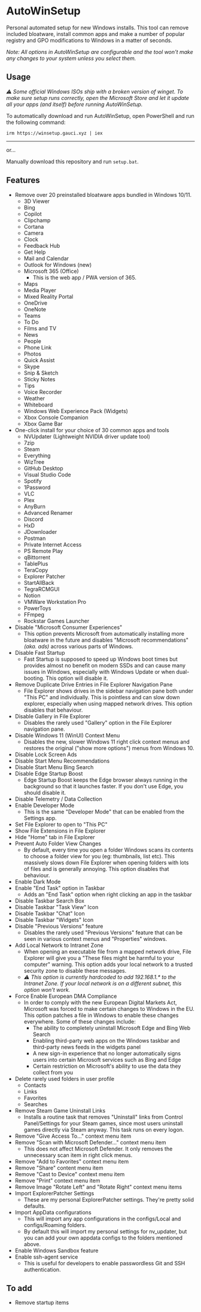 # AutoWinSetup

Personal automated setup for new Windows installs. This tool can remove included bloatware, install common apps and make a number of popular registry and GPO modifications to Windows in a matter of seconds.

*Note: All options in AutoWinSetup are configurable and the tool won't make any changes to your system unless you select them.*

## Usage

*⚠️ Some official Windows ISOs ship with a broken version of winget. To make sure setup runs correctly, open the Microsoft Store and let it update all your apps (and itself) before running AutoWinSetup.*

To automatically download and run AutoWinSetup, open PowerShell and run the following command:

`irm https://winsetup.gauci.xyz | iex`

---

or...

Manually download this repository and run `setup.bat`.

## Features

* Remove over 20 preinstalled bloatware apps bundled in Windows 10/11.
  * 3D Viewer
  * Bing
  * Copilot
  * Clipchamp
  * Cortana
  * Camera
  * Clock
  * Feedback Hub
  * Get Help
  * Mail and Calendar
  * Outlook for Windows (new)
  * Microsoft 365 (Office)
    * This is the web app / PWA version of 365.
  * Maps
  * Media Player
  * Mixed Reality Portal
  * OneDrive
  * OneNote
  * Teams
  * To Do
  * Films and TV
  * News
  * People
  * Phone Link
  * Photos
  * Quick Assist
  * Skype
  * Snip & Sketch
  * Sticky Notes
  * Tips
  * Voice Recorder
  * Weather
  * Whiteboard
  * Windows Web Experience Pack (Widgets)
  * Xbox Console Companion
  * Xbox Game Bar
* One-click install for your choice of 30 common apps and tools
  * NVUpdater (Lightweight NVIDIA driver update tool)
  * 7zip
  * Steam
  * Everything
  * WizTree
  * GitHub Desktop
  * Visual Studio Code
  * Spotify
  * 1Password
  * VLC
  * Plex
  * AnyBurn
  * Advanced Renamer
  * Discord
  * HxD
  * JDownloader
  * Postman
  * Private Internet Access
  * PS Remote Play
  * qBittorrent
  * TablePlus
  * TeraCopy
  * Explorer Patcher
  * StartAllBack
  * TegraRCMGUI
  * Notion
  * VMWare Workstation Pro
  * PowerToys
  * FFmpeg
  * Rockstar Games Launcher
* Disable "Microsoft Consumer Experiences"
  * This option prevents Microsoft from automatically installing more bloatware in the future and disables "Microsoft recommendations" *(aka. ads)* across various parts of Windows.
* Disable Fast Startup
  * Fast Startup is supposed to speed up Windows boot times but provides almost no benefit on modern SSDs and can cause many issues in Windows, especially with Windows Update or when dual-booting. This option will disable it.
* Remove Duplicate Drive Entries in File Explorer Navigation Pane
  * File Explorer shows drives in the sidebar navigation pane both under "This PC" and individually. This is pointless and can slow down explorer, especially when using mapped network drives. This option disables that behaviour.
* Disable Gallery in File Explorer
  * Disables the rarely used "Gallery" option in the File Explorer navigation pane.
* Disable Windows 11 (WinUI) Context Menu
  * Disables the new, slower Windows 11 right click context menus and restores the original ("show more options") menus from Windows 10.
* Disable Lock Screen Ads
* Disable Start Menu Recommendations
* Disable Start Menu Bing Search
* Disable Edge Startup Boost
  * Edge Startup Boost keeps the Edge browser always running in the background so that it launches faster. If you don't use Edge, you should disable it.
* Disable Telemetry / Data Collection
* Enable Developer Mode
  * This is the same "Developer Mode" that can be enabled from the Settings app.
* Set File Explorer to open to "This PC"
* Show File Extensions in File Explorer
* Hide "Home" tab in File Explorer
* Prevent Auto Folder View Changes
  * By default, every time you open a folder Windows scans its contents to choose a folder view for you (eg: thumbnails, list etc). This massively slows down File Explorer when opening folders with lots of files and is generally annoying. This option disables that behaviour.
* Enable Dark Mode
* Enable "End Task" option in Taskbar
  * Adds an "End Task" option when right clicking an app in the taskbar
* Disable Taskbar Search Box
* Disable Taskbar "Task View" Icon
* Disable Taskbar "Chat" Icon
* Disable Taskbar "Widgets" Icon
* Disable "Previous Versions" feature
  * Disables the rarely used "Previous Versions" feature that can be seen in various context menus and "Properties" windows.
* Add Local Network to Intranet Zone
  * When opening an executable file from a mapped network drive, File Explorer will give you a "These files might be harmful to your computer" warning. This option adds your local network to a trusted security zone to disable these messages.
  * *⚠️ This option is currently hardcoded to add 192.168.1.\* to the Intranet Zone. If your local network is on a different subnet, this option won't work.*
* Force Enable European DMA Compliance
  * In order to comply with the new European Digital Markets Act, Microsoft was forced to make certain changes to Windows in the EU. This option patches a file in Windows to enable these changes everywhere. Some of these changes include:
    * The ability to completely uninstall Microsoft Edge and Bing Web Search
    * Enabling third-party web apps on the Windows taskbar and third-party news feeds in the widgets panel
    * A new sign-in experience that no longer automatically signs users into certain Microsoft services such as Bing and Edge
    * Certain restriction on Microsoft's ability to use the data they collect from you
* Delete rarely used folders in user profile
  * Contacts
  * Links
  * Favorites
  * Searches
* Remove Steam Game Uninstall Links
  * Installs a routine task that removes "Uninstall" links from Control Panel/Settings for your Steam games, since most users uninstall games directly via Steam anyway. This task runs on every logon.
* Remove "Give Access To..." context menu item
* Remove "Scan with Microsoft Defender..." context menu item
  * This does not affect Microsoft Defender. It only removes the unnecessary scan item in right click menus.
* Remove "Add to Favorites" context menu item
* Remove "Share" content menu item
* Remove "Cast to Device" context menu item
* Remove "Print" context menu item
* Remove Image "Rotate Left" and "Rotate Right" context menu items
* Import ExplorerPatcher Settings
  * These are my personal ExplorerPatcher settings. They're pretty solid defaults.
* Import AppData configurations
  * This will import any app configurations in the configs/Local and configs/Roaming folders.
  * By default this will import my personal settings for nv_updater, but you can add your own appdata configs to the folders mentioned above.
* Enable Windows Sandbox feature
* Enable ssh-agent service
  * This is useful for developers to enable passwordless Git and SSH authentication.

## To add

* Remove startup items
